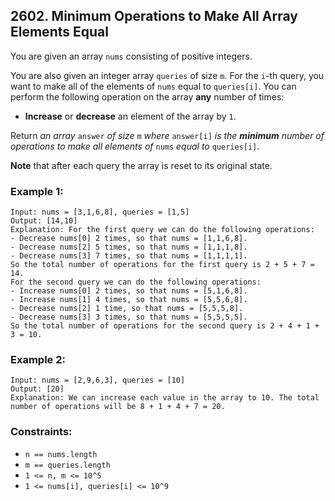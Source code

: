 ## 2602. Minimum Operations to Make All Array Elements Equal

You are given an array ```nums``` consisting of positive integers.

You are also given an integer array ```queries``` of size ```m```. For the ```i```-th query, you want to make all of the elements of ```nums``` equal to ```queries[i]```. You can perform the following operation on the array **any** number of times:

* **Increase** or **decrease** an element of the array by ```1```.

Return *an array* ```answer``` *of size* ```m``` *where* ```answer[i]``` *is the **minimum** number of operations to make all elements of* ```nums``` *equal to* ```queries[i]```.

**Note** that after each query the array is reset to its original state.

### Example 1:
```
Input: nums = [3,1,6,8], queries = [1,5]
Output: [14,10]
Explanation: For the first query we can do the following operations:
- Decrease nums[0] 2 times, so that nums = [1,1,6,8].
- Decrease nums[2] 5 times, so that nums = [1,1,1,8].
- Decrease nums[3] 7 times, so that nums = [1,1,1,1].
So the total number of operations for the first query is 2 + 5 + 7 = 14.
For the second query we can do the following operations:
- Increase nums[0] 2 times, so that nums = [5,1,6,8].
- Increase nums[1] 4 times, so that nums = [5,5,6,8].
- Decrease nums[2] 1 time, so that nums = [5,5,5,8].
- Decrease nums[3] 3 times, so that nums = [5,5,5,5].
So the total number of operations for the second query is 2 + 4 + 1 + 3 = 10.
```
### Example 2:
```
Input: nums = [2,9,6,3], queries = [10]
Output: [20]
Explanation: We can increase each value in the array to 10. The total number of operations will be 8 + 1 + 4 + 7 = 20.
```

### Constraints:

* ```n == nums.length```
* ```m == queries.length```
* ```1 <= n, m <= 10^5```
* ```1 <= nums[i], queries[i] <= 10^9```